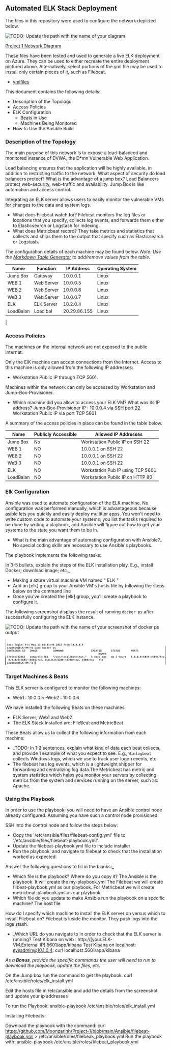 ## Automated ELK Stack Deployment

The files in this repository were used to configure the network depicted below.

![TODO: Update the path with the name of your diagram](Images/diagram_filename.png)

[Project 1 Network Diagram](https://github.com/Moonzarinh/Project-1/blob/main/README%20Assignemnt/Project%201%20Network%20Diagram%20Assignment-1.png)

These files have been tested and used to generate a live ELK deployment on Azure. They can be used to either recreate the entire deployment pictured above. Alternatively, select portions of the yml file may be used to install only certain pieces of it, such as Filebeat.

  - [ymlfiles](https://github.com/Moonzarinh/Project-1/tree/main/Ansible)

This document contains the following details:
- Description of the Topologu
- Access Policies
- ELK Configuration
  - Beats in Use
  - Machines Being Monitored
- How to Use the Ansible Build


### Description of the Topology

The main purpose of this network is to expose a load-balanced and monitored instance of DVWA, the D*mn Vulnerable Web Application.

Load balancing ensures that the application will be highly available, in addition to restricting traffic to the network.
What aspect of security do load balancers protect? What is the advantage of a jump box?
Load Balancers protect web-security, web-traffic and availability. Jump Box is like automation and access control. 

Integrating an ELK server allows users to easily monitor the vulnerable VMs for changes to the data and system logs.
- What does Filebeat watch for? Filebeat monitors the log files or locations that you specify, collects log events, and forwards them either to Elasticsearch or Logstash for indexing.
- What does Metricbeat record? They take metrics and statistics that collects and ships them to the output that specify such as Elasticsearch or Logstash.

The configuration details of each machine may be found below.
_Note: Use the [Markdown Table Generator](http://www.tablesgenerator.com/markdown_tables) to add/remove values from the table_.

| Name     | Function | IP Address | Operating System |
|----------|----------|------------|------------------|
| Jump Box | Gateway  | 10.0.0.1   | Linux            |
| WEB 1    |Web Server| 10.0.0.5   | Linux            |
| WEB 2    |Web Server| 10.0.0.6   | Linux            |
| WeB 3    |Web Server| 10.0.0.7   | Linux            |
| ELK      |ELK Server| 10.2.0.4   | Linux            |
|LoadBalan |Load bal  |20.29.86.155| Linux            |
|



### Access Policies

The machines on the internal network are not exposed to the public Internet. 

Only the ElK machine can accept connections from the Internet. Access to this machine is only allowed from the following IP addresses:
- Workstation Public IP through TCP 5601.


Machines within the network can only be accessed by Workstation and Jump-Box-Provisioner.
- Which machine did you allow to access your ELK VM? What was its IP address?
Jump-Box-Provisioner IP : 10.0.0.4 via SSH port 22
Workstation Public IP via port TCP 5601

A summary of the access policies in place can be found in the table below.

| Name     | Publicly Accessible | Allowed IP Addresses |
|----------|---------------------|----------------------|
| Jump Box | No                  | Workstation Public IP on SSH 22
| WEB 1    | NO                  |10.0.0.1 on SSH 22
| WEB 2    | NO                  |10.0.0.1 on SSH 22
| WeB 3    | NO                  |10.0.0.1 on SSH 22
| ELK      | NO                  |Workstation Pub IP using TCP 5601
|LoadBalan | NO                  |Workstation Public IP on HTTP 80


### Elk Configuration

Ansible was used to automate configuration of the ELK machine. No configuration was performed manually, which is advantageous because asible lets you quickly and easily deploy multitier apps. You won't need to write custom code to automate your systems; you list the tasks required to be done by writing a playbook, and Ansible will figure out how to get your systems to the state you want them to be in.
- What is the main advantage of automating configuration with Ansible?_
No special coding skills are necessary to use Ansible's playbooks. 

The playbook implements the following tasks:

In 3-5 bullets, explain the steps of the ELK installation play. E.g., install Docker; download image; etc._
- Making a azure virtual machine VM named " ELK " 
- Add an [elk] group to your Ansible VM's hosts file by following the steps below on the command line
- Once you've created the [elk] group, you'll create a playbook to configure it.

The following screenshot displays the result of running `docker ps` after successfully configuring the ELK instance.

![TODO: Update the path with the name of your screenshot of docker ps output](Images/docker_ps_output.png)

![Elk Screenshot image](https://github.com/Moonzarinh/Project-1/blob/main/README%20Assignemnt/Images/ELk.png) 

### Target Machines & Beats
This ELK server is configured to monitor the following machines:
- Web1 : 10.0.0.5
-Web2 : 10.0.0.6

We have installed the following Beats on these machines:
- ELK Server, Web1 and Web2
- The ELK Stack Installed are: FileBeat and MetricBeat

These Beats allow us to collect the following information from each machine:
- _TODO: In 1-2 sentences, explain what kind of data each beat collects, and provide 1 example of what you expect to see. E.g., `Winlogbeat` collects Windows logs, which we use to track user logon events, etc
- The filebeat has log events, which is a lightweight shipper for forwarding and centralizing log data.The Metricbeat has metric and system statistics which helps you monitor your servers by collecting metrics from the system and services running on the server, such as: Apache.

### Using the Playbook
In order to use the playbook, you will need to have an Ansible control node already configured. Assuming you have such a control node provisioned: 

SSH into the control node and follow the steps below:
- Copy the '/etc/ansible/files/filebeat-config.yml' file to '/etc/ansible/files/filebeat-playbook.yml'.
- Update the filebeat-playbook.yml file to include installer
- Run the playbook, and navigate to filebeat to check that the installation worked as expected.

Answer the following questions to fill in the blanks:_
- Which file is the playbook? Where do you copy it?
The Ansible is the playbook. It will create the my-playbook.yml 
The Filebeat we will create filbeat-playbook.yml as our playbook.
For Metricbeat we will create metricbeat-playbook.yml as our playbook.
- Which file do you update to make Ansible run the playbook on a specific machine? 
The host file 

How do I specify which machine to install the ELK server on versus which to install Filebeat on?
Filebeat is inside the monitor. They push logs into the logs stash. 

- _Which URL do you navigate to in order to check that the ELK server is running?
Test Kibana on web : http://[your.ELK-VM.External.IP]:5601/app/kibana
Test Kibana on localhost: sysadmin@10.1.0.4: curl localhost:5601/app/kibana


_As a **Bonus**, provide the specific commands the user will need to run to download the playbook, update the files, etc._

On the Jump box run the command to get the playbook: curl /etc/ansible/roles/elk_install.yml

Edit the hosts file in /etc/ansible and add the details from the screenshot and update your ip addresses

To run the Playbook: ansible-playbook /etc/ansible/roles/elk_install.yml

Installing Filebeats:

Download the playbook with the command: curl https://github.com/Moonzarinh/Project-1/blob/main/Ansible/filebeat-playbook.yml > /etc/ansible/roles/filebeak_playbook.yml
Run the playbook with: ansible-playbook /etc/ansible/roles/filebeat_playbook.yml
